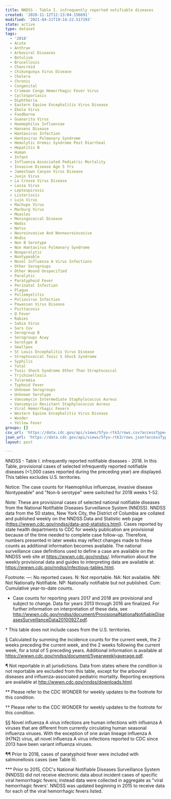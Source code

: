 ```yaml
---
title: NNDSS - Table I. infrequently reported notifiable diseases
created: '2020-11-12T12:13:04.156691'
modified: '2021-04-21T19:14:22.517193'
state: active
type: dataset
tags:
  - '2018'
  - Acute
  - Anthrax
  - Arboviral Diseases
  - Botulism
  - Brucellosis
  - Chancroid
  - Chikungunya Virus Disease
  - Cholera
  - Chronic
  - Congenital
  - Crimean Congo Hemorrhagic Fever Virus
  - Cyclosporiasis
  - Diphtheria
  - Eastern Equine Encephalitis Virus Disease
  - Ebola Virus
  - Foodborne
  - Guanarito Virus
  - Haemophilus Influenzae
  - Hansens Disease
  - Hantavirus Infection
  - Hantavirus Pulmonary Syndrome
  - Hemolytic Uremic Syndrome Post Diarrheal
  - Hepatitis B
  - Human
  - Infant
  - Influenza Associated Pediatric Mortality
  - Invasive Disease Age 5 Yrs
  - Jamestown Canyon Virus Disease
  - Junin Virus
  - La Crosse Virus Disease
  - Lassa Virus
  - Leptospirosis
  - Listeriosis
  - Lujo Virus
  - Machupo Virus
  - Marburg Virus
  - Measles
  - Meningococcal Disease
  - Nedss
  - Netss
  - Neuroinvasive And Nonneuroinvasive
  - Nndss
  - Non B Serotype
  - Non Hantavirus Pulmonary Syndrome
  - Nonparalytic
  - Nontypeable
  - Novel Influenza A Virus Infections
  - Other Serogroups
  - Other Wound Unspecified
  - Paralytic
  - Paratyphoid Fever
  - Perinatal Infection
  - Plague
  - Poliomyelitis
  - Poliovirus Infection
  - Powassan Virus Disease
  - Psittacosis
  - Q Fever
  - Rabies
  - Sabia Virus
  - Sars Cov
  - Serogroup B
  - Serogroups Acwy
  - Serotype B
  - Smallpox
  - St Louis Encephalitis Virus Disease
  - Streptococcal Toxic S Shock Syndrome
  - Syphilis
  - Total
  - Toxic Shock Syndrome Other Than Streptococcal
  - Trichinellosis
  - Tularemia
  - Typhoid Fever
  - Unknown Serogroups
  - Unknown Serotype
  - Vancomycin Intermediate Staphylococcus Aureus
  - Vancomycin Resistant Staphylococcus Aureus
  - Viral Hemorrhagic Fevers
  - Western Equine Encephalitis Virus Disease
  - Wonder
  - Yellow Fever
groups: []
csv_url: 'https://data.cdc.gov/api/views/5fyu-rtk3/rows.csv?accessType=DOWNLOAD'
json_url: 'https://data.cdc.gov/api/views/5fyu-rtk3/rows.json?accessType=DOWNLOAD'
layout: post

---
```

NNDSS - Table I. infrequently reported notifiable diseases - 2018. In this Table, provisional cases of selected infrequently reported notifiable diseases (<1,000 cases reported during the preceding year) are displayed.  This tables excludes U.S. territories.

Notice:  The case counts for Haemophilus influenzae, invasive disease Nontypeable" and "Non-b serotype" were switched for 2018 weeks 1-52.

Note:
These are provisional cases of selected national notifiable diseases from the National Notifiable Diseases Surveillance System (NNDSS). NNDSS data from the 50 states, New York City, the District of Columbia are collated and published weekly on the NNDSS Data and Statistic web page (https://wwwn.cdc.gov/nndss/data-and-statistics.html). Cases reported by state health departments to CDC for weekly publication are provisional because of the time needed to complete case follow-up.  Therefore, numbers presented in later weeks may reflect changes made to these counts as additional information becomes available. The national surveillance case definitions used to define a case are available on the NNDSS web site at https://wwwn.cdc.gov/nndss/. Information about the weekly provisional data and guides to interpreting data are available at: https://wwwn.cdc.gov/nndss/infectious-tables.html.


Footnote:
—: No reported cases. N: Not reportable. NA: Not available. NN: Not Nationally Notifiable. NP: Nationally notifiable but not published. Cum: Cumulative year-to-date counts. 

* Case counts for reporting years 2017 and 2018 are provisional and subject to change. Data for years 2013 through 2016 are finalized. For further information on interpretation of these data, see http://wwwn.cdc.gov/nndss/document/ProvisionalNationaNotifiableDiseasesSurveillanceData20100927.pdf.  

† This table does not include cases from the U.S. territories. 

§ Calculated by summing the incidence counts for the current week, the 2 weeks preceding the current week, and the 2 weeks following the current week, for a total of 5 preceding years. Additional information is available at https://wwwn.cdc.gov/nndss/document/5yearweeklyaverage.pdf.

¶ Not reportable in all jurisdictions. Data from states where the condition is not reportable are excluded from this table, except for the arboviral diseases and influenza-associated pediatric mortality. Reporting exceptions are available at http://wwwn.cdc.gov/nndss/downloads.html.

** Please refer to the CDC WONDER for weekly updates to the footnote for this condition.   

†† Please refer to the CDC WONDER for weekly updates to the footnote for this condition.  

§§ Novel influenza A virus infections are human infections with influenza A viruses that are different from currently circulating human seasonal influenza viruses. With the exception of one avian lineage influenza A (H7N2) virus, all novel influenza A virus infections reported to CDC since 2013 have been variant influenza viruses.

¶¶ Prior to 2018, cases of paratyphoid fever were included with salmonellosis cases (see Table II). 

*** Prior to 2015, CDC's National Notifiable Diseases Surveillance System (NNDSS) did not receive electronic data about incident cases of specific viral hemorrhagic fevers; instead data were collected in aggregate as "viral hemorrhagic fevers'. NNDSS was updated beginning in 2015 to receive data for each of the viral hemorrhagic fevers listed.
